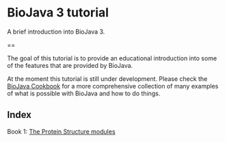 BioJava 3 tutorial
=================

A brief introduction into BioJava 3.

== 

The goal of this tutorial is to provide an educational introduction into some of the features that are provided by BioJava. 

At the moment this tutorial is still under development. Please check  the [BioJava Cookbook](http://biojava.org/wiki/BioJava:CookBook3.0) for a more comprehensive collection of many examples of what is possible with BioJava and how to do things.

## Index

Book 1: [The Protein Structure modules](structure/README.md)


<script type="text/javascript" src="JSmol.min.js"></script>

<script type="text/javascript">

// 1/21/2013 10:54:15 PM -- adds image handling

var jmolApplet0; // set up in HTML table, below

// logic is set by indicating order of USE -- default is HTML5 for this test page, though
var use = "HTML5" // JAVA HTML5 WEBGL IMAGE  are all otions
var s = document.location.search;


// Developers: The debugCode flag is checked in j2s/core/core.z.js, 
// and, if TRUE, skips loading the core methods, forcing those
// to be read from their individual directories. Set this
// true if you want to do some code debugging by inserting
// System.out.println, document.title, or alert commands
// anywhere in the Java or Jmol code.

Jmol.debugCode = (s.indexOf("debugcode") >= 0);

jmol_isReady = function(applet) {
    Jmol._getElement(applet, "appletdiv").style.border="1px solid blue"
}       

var xxxx = document.location.search
if (xxxx.length == 5 || xxxx.length == 0) {
    xxxx = (xxxx + "?1crn").substring(1,5)
    script = 'h2oOn=true;set animframecallback "jmolscript:if (!selectionHalos) {select model=_modelNumber}";'
    +'set errorCallback "myCallback";'
    +'set defaultloadscript "isDssp = false;set defaultVDW babel;if(!h2oOn){display !water}";'
    +'set zoomlarge false;set echo top left;echo loading XXXX...;refresh;'
    +'load "http://www.rcsb.org/pdb/files/XXXX.pdb";set echo top center;echo XXXX;'
    +'spacefill off;wireframe off;cartoons on;color structure;'
    script = script.replace(/XXXX/g, xxxx)
} else {
    script = unescape(xxxx.substring(1))
}


var Info = {
    width: 450,
    height: 450,
    debug: false,
    color: "white",
    addSelectionOptions: false,
    serverURL: "http://chemapps.stolaf.edu/jmol/jsmol/php/jsmol.php",
    use: "HTML5",
    j2sPath: "j2s",
    readyFunction: jmol_isReady,
    script: script,
    //jarPath: "java",
    //jarFile: (useSignedApplet ? "JmolAppletSigned.jar" : "JmolApplet.jar"),
    //isSigned: useSignedApplet,
    //disableJ2SLoadMonitor: true,
    disableInitialConsole: true
    //defaultModel: "$dopamine",
    //console: "none", // default will be jmolApplet0_infodiv
}

</script>


<script type="text/javascript">

jmolApplet0 = Jmol.getApplet("jmolApplet0", Info)

</script>
